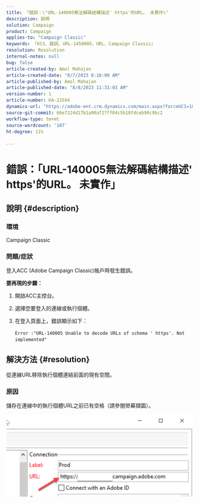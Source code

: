 ```yaml
---
title: 「錯誤：\"URL-140005無法解碼結構描述' https'的URL。 未實作\"
description: 說明
solution: Campaign
product: Campaign
applies-to: "Campaign Classic"
keywords: 「KCS、錯誤、URL-1450005、URL、Campaign Classic」
resolution: Resolution
internal-notes: null
bug: false
article-created-by: Amol Mahajan
article-created-date: "8/7/2023 8:16:09 AM"
article-published-by: Amol Mahajan
article-published-date: "8/8/2023 11:31:03 AM"
version-number: 1
article-number: KA-22594
dynamics-url: "https://adobe-ent.crm.dynamics.com/main.aspx?forceUCI=1&pagetype=entityrecord&etn=knowledgearticle&id=8df6b4a6-fa34-ee11-bdf4-6045bd006c82"
source-git-commit: 66e7224d17b1a90af27ff04c5b18fdceb90c9bc2
workflow-type: tm+mt
source-wordcount: '107'
ht-degree: 11%

---
```


# 錯誤：「URL-140005無法解碼結構描述&#39; https&#39;的URL。 未實作」

## 說明 {#description}


### <b>環境</b>

Campaign Classic



### <b>問題/症狀</b>

登入ACC (Adobe Campaign Classic)帳戶時發生錯誤。



<b>要再現的步驟：</b>

1. 開啟ACC主控台。


2. 選擇您要登入的連線或執行個體。


3. 在登入頁面上，錯誤顯示如下：

   `Error :"URL-140005 Unable to decode URLs of schema ' https'. Not implemented"`



## 解決方法 {#resolution}


從連線URL移除執行個體連結前面的現有空間。

### <b>原因</b>

儲存在連線中的執行個體URL之前已有空格（請參閱熒幕擷圖）。

![](assets/9ee7e7a5-fc34-ee11-bdf4-6045bd006c82.png)
